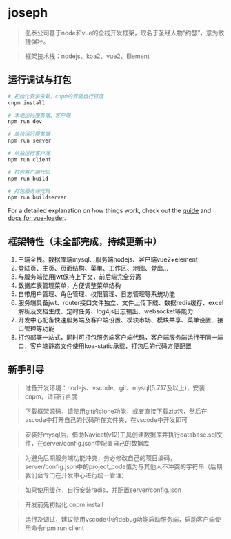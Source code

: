 # joseph

> 弘泰公司基于node和vue的全栈开发框架，取名于圣经人物“约瑟”，意为敏捷强壮。

> 框架技术栈：nodejs、koa2、vue2、Element

## 运行调试与打包

``` bash
# 初始化安装依赖，cnpm的安装自行百度
cnpm install

# 本地运行服务端、客户端
npm run dev

# 单独运行服务端
npm run server

# 单独运行客户端
npm run client

# 打包客户端代码
npm run build

# 打包服务端代码
npm run buildserver
```

For a detailed explanation on how things work, check out the [guide](http://vuejs-templates.github.io/webpack/) and [docs for vue-loader](http://vuejs.github.io/vue-loader).

## 框架特性（未全部完成，持续更新中）
1. 三端全栈。数据库端mysql、服务端nodejs、客户端vue2+element
1. 登陆页、主页、页面结构、菜单、工作区、地图、登出...
1. 与服务端使用jwt保持上下文，前后端完全分离
1. 数据库表管理菜单，方便调整菜单结构
1. 自带用户管理、角色管理、权限管理、日志管理等系统功能
1. 服务端具备jwt、router接口文件独立、文件上传下载、数据redis缓存、excel解析及文档生成、定时任务、log4js日志输出、websocket等能力
1. 开发中心配备快速服务端及客户端设置、模块市场、模块共享、菜单设置、接口管理等功能
1. 打包部署一站式，同时可打包服务端客户端代码，客户端服务端运行于同一端口，客户端静态文件使用koa-static承载，打包后的代码方便配置

## 新手引导
> 准备开发环境：nodejs、vscode、git、mysql(5.7.17及以上)，安装cnpm，请自行百度

> 下载框架源码，请使用git的clone功能，或者直接下载zip包，然后在vscode中打开自己的代码所在文件夹，在vscode中开发即可

> 安装好mysql后，借助Navicat(v12)工具创建数据库并执行database.sql文件，在server/config.json中配置自己的数据库

> 为避免后期服务端功能冲突，务必修改自己的项目编码，server/config.json中的project_code值为与其他人不冲突的字符串（后期我们会专门在开发中心进行统一管理）

> 如果使用缓存，自行安装redis，并配置server/config.json

> 开发前先初始化 cnpm install

> 运行及调试，建议使用vscode中的debug功能启动服务端，启动客户端使用命令npm run client